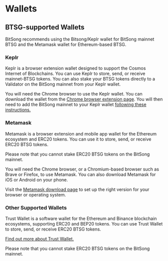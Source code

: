 # Wallets

## BTSG-supported Wallets

BitSong recommends using the Bitsong/Keplr wallet for BitSong mainnet BTSG and the Metamask wallet for Ethereum-based BTSG.

### Keplr

Keplr is a browser extension wallet designed to support the Cosmos Internet of Blockchains. You can use Keplr to store, send, or receive mainnet-BTSG tokens. You can also stake your BTSG tokens directly to a Validator on the BitSong mainnet from your Keplr wallet.

You will need the Chrome browser to use the Keplr wallet. You can download the wallet from the [Chrome browser extension page](https://chrome.google.com/webstore/detail/keplr/dmkamcknogkgcdfhhbddcghachkejeap). You will then need to add the BitSong mainnet to your Keplr wallet [following these instructions.](../useful-guides/how-to-create-a-bitsong-wallet.md)&#x20;

### Metamask

Metamask is a browser extension and mobile app wallet for the Ethereum ecosystem and ERC20 tokens. You can use it to store, send, or receive ERC20 BTSG tokens.

Please note that you cannot stake ERC20 BTSG tokens on the BitSong mainnet.

You will need the Chrome browser, or a Chromium-based browser such as Brave or Firefox, to use Metamask. You can also download Metamask for iOS or Android on your phone.

Visit the [Metamask download page](https://metamask.io/download) to set up the right version for your browser or operating system.

### &#x20;Other Supported Wallets

Trust Wallet is a software wallet for the Ethereum and Binance blockchain ecosystems, supporting ERC20 and BEP20 tokens. You can use Trust Wallet to store, send, or receive ERC20 BTSG tokens.

[Find out more about Trust Wallet.](https://trustwallet.com/)

Please note that you cannot stake ERC20 BTSG tokens on the BitSong mainnet.
